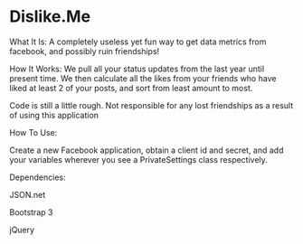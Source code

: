 Dislike.Me
==========
What It Is: A completely useless yet fun way to get data metrics from facebook, and possibly ruin friendships!

How It Works: We pull all your status updates from the last year until present time. We then calculate all the likes from your friends who have liked at least 2 of your posts, and sort from least amount to most.

Code is still a little rough. Not responsible for any lost friendships as a result of using this application

How To Use:

Create a new Facebook application, obtain a client id and secret, and add your variables wherever you see a PrivateSettings class respectively.

Dependencies:

JSON.net 

Bootstrap 3

jQuery
